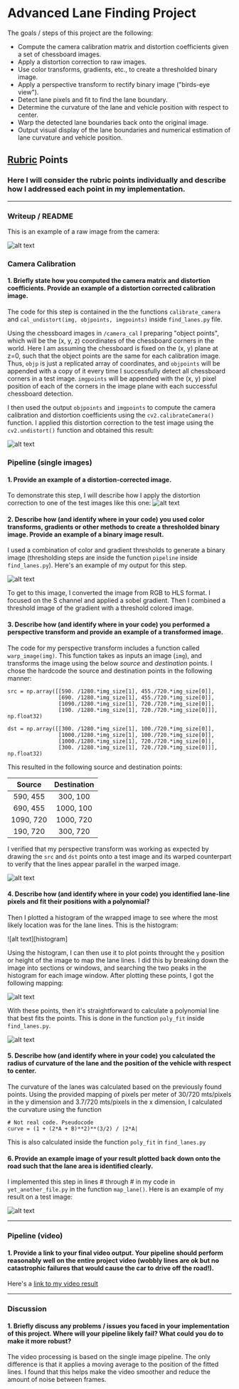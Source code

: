 # **Advanced Lane Finding Project**

The goals / steps of this project are the following:

* Compute the camera calibration matrix and distortion coefficients given a set of chessboard images.
* Apply a distortion correction to raw images.
* Use color transforms, gradients, etc., to create a thresholded binary image.
* Apply a perspective transform to rectify binary image ("birds-eye view").
* Detect lane pixels and fit to find the lane boundary.
* Determine the curvature of the lane and vehicle position with respect to center.
* Warp the detected lane boundaries back onto the original image.
* Output visual display of the lane boundaries and numerical estimation of lane curvature and vehicle position.

[//]: # (Image References)

[image1]: ./images/original.png "Original"
[image2]: ./images/undistorted.png "Undistorted"
[image3]: ./images/transform.png "Road Transformed"
[image4]: ./images/gradient.png "Binary Example"
[image5]: ./images/warped.png "Warp Example"
[image6]: ./images/histogram_points.png "Window Points"
[image7]: ./images/color_fit_lines.png "Fit Visual"
[image8]: ./images/example_output.png "Output"
[hitogram]: ./images/histogram.png "Histogram"
[video1]: ./output_project_video.mp4 "Video"

## [Rubric](https://review.udacity.com/#!/rubrics/571/view) Points
### Here I will consider the rubric points individually and describe how I addressed each point in my implementation.  

---
### Writeup / README

This is an example of a raw image from the camera:

![alt text][image1]

### Camera Calibration

#### 1. Briefly state how you computed the camera matrix and distortion coefficients. Provide an example of a distortion corrected calibration image.

The code for this step is contained in the the functions `calibrate_camera` and `cal_undistort(img, objpoints, imgpoints)` inside `find_lanes.py` file.

Using the chessboard images in `/camera_cal` I preparing "object points", which will be the (x, y, z) coordinates of the chessboard corners in the world. Here I am assuming the chessboard is fixed on the (x, y) plane at z=0, such that the object points are the same for each calibration image.  Thus, `objp` is just a replicated array of coordinates, and `objpoints` will be appended with a copy of it every time I successfully detect all chessboard corners in a test image.  `imgpoints` will be appended with the (x, y) pixel position of each of the corners in the image plane with each successful chessboard detection.  

I then used the output `objpoints` and `imgpoints` to compute the camera calibration and distortion coefficients using the `cv2.calibrateCamera()` function.  I applied this distortion correction to the test image using the `cv2.undistort()` function and obtained this result:

![alt text][image2]

### Pipeline (single images)

#### 1. Provide an example of a distortion-corrected image.
To demonstrate this step, I will describe how I apply the distortion correction to one of the test images like this one:
![alt text][image2]

#### 2. Describe how (and identify where in your code) you used color transforms, gradients or other methods to create a thresholded binary image.  Provide an example of a binary image result.
I used a combination of color and gradient thresholds to generate a binary image (thresholding steps are inside the function `pipeline` inside `find_lanes.py`).  Here's an example of my output for this step.

![alt text][image3]

To get to this image, I converted the image from RGB to HLS format. I focused on the S channel and applied a sobel gradient. Then I combined a threshold image of the gradient with a threshold colored image.

#### 3. Describe how (and identify where in your code) you performed a perspective transform and provide an example of a transformed image.

The code for my perspective transform includes a function called `warp_image(img)`.  This function takes as inputs an image (`img`), and transforms the image using the below *source* and *destination* points.  I chose the hardcode the source and destination points in the following manner:

```
src = np.array([[590. /1280.*img_size[1], 455./720.*img_size[0]],
                [690. /1280.*img_size[1], 455./720.*img_size[0]],
                [1090./1280.*img_size[1], 720./720.*img_size[0]],
                [190. /1280.*img_size[1], 720./720.*img_size[0]]], np.float32)

dst = np.array([[300. /1280.*img_size[1], 100./720.*img_size[0]],
                [1000./1280.*img_size[1], 100./720.*img_size[0]],
                [1000./1280.*img_size[1], 720./720.*img_size[0]],
                [300. /1280.*img_size[1], 720./720.*img_size[0]]], np.float32)

```
This resulted in the following source and destination points:

| Source        | Destination   |
|:-------------:|:-------------:|
| 590, 455      | 300, 100      |
| 690, 455      | 1000, 100     |
| 1090, 720     | 1000, 720     |
| 190, 720      | 300, 720      |

I verified that my perspective transform was working as expected by drawing the `src` and `dst` points onto a test image and its warped counterpart to verify that the lines appear parallel in the warped image.

![alt text][image5]

#### 4. Describe how (and identify where in your code) you identified lane-line pixels and fit their positions with a polynomial?

Then I plotted a histogram of the wrapped image to see where the most likely location was for the lane lines. This is the histogram:

![alt text][histogram]

Using the histogram, I can then use it to plot points throught the `y` position or height of the image to map the lane lines. I did this by breaking down the image into sections or windows, and searching the two peaks in the histogram for each image window. After plotting these points, I got the following mapping:

![alt text][image6]

With these points, then it's straightforward to calculate a polynomial line that best fits the points. This is done in the function `poly_fit` inside `find_lanes.py`.

![alt text][image7]

#### 5. Describe how (and identify where in your code) you calculated the radius of curvature of the lane and the position of the vehicle with respect to center.

The curvature of the lanes was calculated based on the previously found points. Using the provided mapping of pixels per meter of 30/720 mts/pixels in the y dimension and 3.7/720 mts/pixels in the x dimension, I calculated the curvature using the function
```
# Not real code. Pseudocode
curve = (1 + (2*A + B)**2)**(3/2) / |2*A|
```

This is also calculated inside the function `poly_fit` in `find_lanes.py`

#### 6. Provide an example image of your result plotted back down onto the road such that the lane area is identified clearly.

I implemented this step in lines # through # in my code in `yet_another_file.py` in the function `map_lane()`.  Here is an example of my result on a test image:

![alt text][image8]

---

### Pipeline (video)

#### 1. Provide a link to your final video output.  Your pipeline should perform reasonably well on the entire project video (wobbly lines are ok but no catastrophic failures that would cause the car to drive off the road!).

Here's a [link to my video result](./output_project_video.mp4)

---

### Discussion

#### 1. Briefly discuss any problems / issues you faced in your implementation of this project.  Where will your pipeline likely fail?  What could you do to make it more robust?

The video processing is based on the single image pipeline. The only difference is that it applies a moving average to the position of the fitted lines. I found that this helps make the video smoother and reduce the amount of noise between frames.
